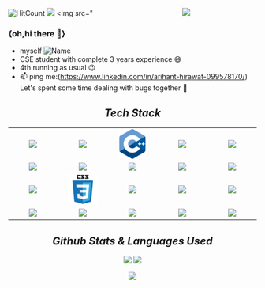 ![HitCount](http://hits.dwyl.com/arihant-2310/arihant-2310.svg)  <a href="https://github.com/arihant-2310"><img src="https://img.shields.io/github/followers/arihant-2310?label=Follow&style=social"></a>
<img src="<img src="https://image.freepik.com/free-vector/programming-concept-illustration_114360-1351.jpg" width="30%" align=right>

### {oh,hi there 👋}
- myself
![Name](https://github.com/arihant-2310/arihant-2310/blob/master/name.gif)
- CSE student with complete 3 years experience 😄
- 4th running as usual 😉
- 📫 ping me:(https://www.linkedin.com/in/arihant-hirawat-099578170/)
        <br>Let's spent some time dealing with bugs together 👯 

<!--
**arihant-2310/arihant-2310** is a ✨ _special_ ✨ repository because its `README.md` (this file) appears on your GitHub profile.

Here are some ideas to get you started:

- 🔭 I’m currently working on ...
- 🌱 I’m currently learning ...
- 👯 I’m looking to collaborate on ...
- 🤔 I’m looking for help with ...
- 💬 Ask me about ...
- 📫 How to reach me: ...
- 😄 Pronouns: ...
- ⚡ Fun fact: ...
-->

<section align="center">
<h2 align='center'><i>Tech Stack</i></h2>

<table width="100">
<tr>
    <td align='center' width="190">
        <img src="https://github.com/abranhe/programming-languages-logos/blob/master/src/javascript/javascript.svg" width="60">
    </td>
    <td align='center' width="190">
        <img src="https://www.vectorlogo.zone/logos/typescriptlang/typescriptlang-icon.svg">
    </td>
    <td align='center' width="190">
        <img src="https://github.com/devicons/devicon/blob/master/icons/cplusplus/cplusplus-original.svg" width="60">
    </td>
     <td align='center' width="190">
        <img src="https://github.com/detain/svg-logos/blob/master/svg/git.svg" width="60">
    </td>
    <td align='center' width="190">
        <img src="https://www.vectorlogo.zone/logos/reactjs/reactjs-ar21.svg">
    </td>
</tr>
<tr>
    <td align='center'>
        <img src="https://github.com/prplx/svg-logos/blob/master/svg/redux.svg" width="120">
    </td>
    <td align='center'>
        <img src="https://www.vectorlogo.zone/logos/nodejs/nodejs-ar21.svg">
    </td>
    <td align='center'>
        <img src="https://www.vectorlogo.zone/logos/expressjs/expressjs-ar21.svg">
    </td>
    <td align='center'>
        <img src="https://www.vectorlogo.zone/logos/mongodb/mongodb-ar21.svg">
    </td>
    <td align='center'>
        <img src="https://www.vectorlogo.zone/logos/firebase/firebase-ar21.svg">
    </td>
</tr>
<tr>
    <td align='center'>
        <img src="https://www.vectorlogo.zone/logos/w3_html5/w3_html5-ar21.svg">
    </td>
    <td align='center'>
        <img src="https://raw.githubusercontent.com/devicons/devicon/0d6c64dbbf311879f7d563bfc3ccf559f9ed111c/icons/css3/css3-original-wordmark.svg" width="60">
    </td>
    <td align='center'>
        <img src="https://www.vectorlogo.zone/logos/heroku/heroku-ar21.svg">
    </td>
    <td align='center'>
        <img src="https://github.com/bestofjs/bestofjs-webui/blob/master/public/logos/vscode.svg" width="60">
    </td>
    <td align='center'>
        <img src="https://www.vectorlogo.zone/logos/getpostman/getpostman-icon.svg">
    </td>
</tr>
<tr>
    <td align='center'>
        <img src="https://www.vectorlogo.zone/logos/github/github-ar21.svg">
    </td>
    <td align='center'>
        <img src="https://www.vectorlogo.zone/logos/java/java-horizontal.svg">
    </td>
    <td align='center'>
        <img src="https://www.vectorlogo.zone/logos/dotnet/dotnet-horizontal.svg">
    </td>
    <td align='center'>
        <img src="https://www.vectorlogo.zone/logos/nestjs/nestjs-ar21.svg">
    </td>
     <td align='center'>
        <img src="https://www.vectorlogo.zone/logos/mysql/mysql-horizontal.svg">
    </td>
</tr>
</table>
</section>

<p align="center">
<h2 align='center'><i>Github Stats & Languages Used</i></h2>
<p align="center">
<img src="https://github-readme-stats.vercel.app/api?username=arihant-2310&count_private=true&show_icons=true&theme=vue-dark&hide_border=true" height="205">
<a href="https://github.com/Ashutosh00710/Ashutosh00710">
  <img src="https://github-readme-stats.vercel.app/api/top-langs/?username=arihant-2310&hide=css,html&title_color=ffffff&text_color=ffffff&icon_color=2bbc8a&theme=vue-dark&hide_border=true" />
</a>
</p>

<p align="center">
<a href="https://github.com/arihant-2310/arihant-2310">
  <img src="https://github-readme-stats.vercel.app/api/wakatime?username=arihant2310&layout=compact" />
</a>
</p>



